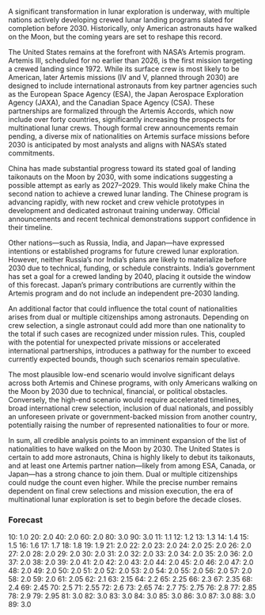 A significant transformation in lunar exploration is underway, with multiple nations actively developing crewed lunar landing programs slated for completion before 2030. Historically, only American astronauts have walked on the Moon, but the coming years are set to reshape this record.

The United States remains at the forefront with NASA’s Artemis program. Artemis III, scheduled for no earlier than 2026, is the first mission targeting a crewed landing since 1972. While its surface crew is most likely to be American, later Artemis missions (IV and V, planned through 2030) are designed to include international astronauts from key partner agencies such as the European Space Agency (ESA), the Japan Aerospace Exploration Agency (JAXA), and the Canadian Space Agency (CSA). These partnerships are formalized through the Artemis Accords, which now include over forty countries, significantly increasing the prospects for multinational lunar crews. Though formal crew announcements remain pending, a diverse mix of nationalities on Artemis surface missions before 2030 is anticipated by most analysts and aligns with NASA’s stated commitments.

China has made substantial progress toward its stated goal of landing taikonauts on the Moon by 2030, with some indications suggesting a possible attempt as early as 2027–2029. This would likely make China the second nation to achieve a crewed lunar landing. The Chinese program is advancing rapidly, with new rocket and crew vehicle prototypes in development and dedicated astronaut training underway. Official announcements and recent technical demonstrations support confidence in their timeline.

Other nations—such as Russia, India, and Japan—have expressed intentions or established programs for future crewed lunar exploration. However, neither Russia’s nor India’s plans are likely to materialize before 2030 due to technical, funding, or schedule constraints. India’s government has set a goal for a crewed landing by 2040, placing it outside the window of this forecast. Japan’s primary contributions are currently within the Artemis program and do not include an independent pre-2030 landing.

An additional factor that could influence the total count of nationalities arises from dual or multiple citizenships among astronauts. Depending on crew selection, a single astronaut could add more than one nationality to the total if such cases are recognized under mission rules. This, coupled with the potential for unexpected private missions or accelerated international partnerships, introduces a pathway for the number to exceed currently expected bounds, though such scenarios remain speculative.

The most plausible low-end scenario would involve significant delays across both Artemis and Chinese programs, with only Americans walking on the Moon by 2030 due to technical, financial, or political obstacles. Conversely, the high-end scenario would require accelerated timelines, broad international crew selection, inclusion of dual nationals, and possibly an unforeseen private or government-backed mission from another country, potentially raising the number of represented nationalities to four or more.

In sum, all credible analysis points to an imminent expansion of the list of nationalities to have walked on the Moon by 2030. The United States is certain to add more astronauts, China is highly likely to debut its taikonauts, and at least one Artemis partner nation—likely from among ESA, Canada, or Japan—has a strong chance to join them. Dual or multiple citizenships could nudge the count even higher. While the precise number remains dependent on final crew selections and mission execution, the era of multinational lunar exploration is set to begin before the decade closes.

### Forecast

10: 1.0
20: 2.0
40: 2.0
60: 2.0
80: 3.0
90: 3.0
11: 1.1
12: 1.2
13: 1.3
14: 1.4
15: 1.5
16: 1.6
17: 1.7
18: 1.8
19: 1.9
21: 2.0
22: 2.0
23: 2.0
24: 2.0
25: 2.0
26: 2.0
27: 2.0
28: 2.0
29: 2.0
30: 2.0
31: 2.0
32: 2.0
33: 2.0
34: 2.0
35: 2.0
36: 2.0
37: 2.0
38: 2.0
39: 2.0
41: 2.0
42: 2.0
43: 2.0
44: 2.0
45: 2.0
46: 2.0
47: 2.0
48: 2.0
49: 2.0
50: 2.0
51: 2.0
52: 2.0
53: 2.0
54: 2.0
55: 2.0
56: 2.0
57: 2.0
58: 2.0
59: 2.0
61: 2.05
62: 2.1
63: 2.15
64: 2.2
65: 2.25
66: 2.3
67: 2.35
68: 2.4
69: 2.45
70: 2.5
71: 2.55
72: 2.6
73: 2.65
74: 2.7
75: 2.75
76: 2.8
77: 2.85
78: 2.9
79: 2.95
81: 3.0
82: 3.0
83: 3.0
84: 3.0
85: 3.0
86: 3.0
87: 3.0
88: 3.0
89: 3.0